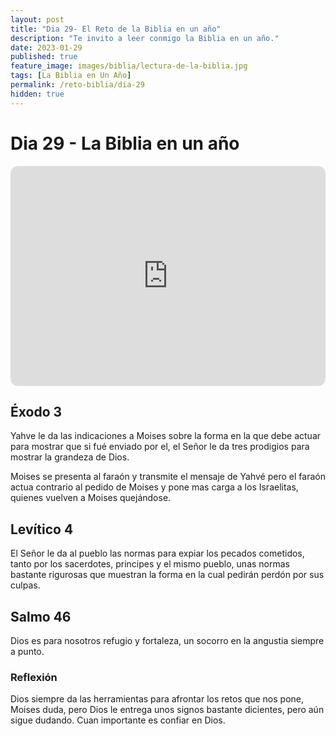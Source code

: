 ```yaml
---
layout: post
title: "Dia 29- El Reto de la Biblia en un año"
description: "Te invito a leer conmigo la Biblia en un año."
date: 2023-01-29
published: true
feature_image: images/biblia/lectura-de-la-biblia.jpg
tags: [La Biblia en Un Año]
permalink: /reto-biblia/dia-29
hidden: true
---
```


# Dia 29 - La Biblia en un año 
<iframe style="border-radius:12px" src="https://open.spotify.com/embed/episode/47QasTQMliGH3qmig8lO11?utm_source=generator" width="100%" height="352" frameBorder="0" allowfullscreen="" allow="autoplay; clipboard-write; encrypted-media; fullscreen; picture-in-picture" loading="lazy"></iframe>

## Éxodo 3
Yahve le da las indicaciones a Moises sobre la forma en la que debe actuar para mostrar que si fué enviado por el, el Señor le da tres prodigios para mostrar la grandeza de Dios.

Moises se presenta al faraón y transmite el mensaje de Yahvé pero el faraón actua contrario al pedido de Moises y pone mas carga a los Israelitas, quienes vuelven a Moises quejándose.

## Levítico 4
El Señor le da al pueblo las normas para expiar los pecados cometidos, tanto por los sacerdotes, principes y el mismo pueblo, unas normas bastante rigurosas que muestran la forma en la cual pedirán perdón por sus culpas.

## Salmo 46
Dios es para nosotros refugio y fortaleza, un socorro en la angustia siempre a punto.

### Reflexión  
Dios siempre da las herramientas para afrontar los retos que nos pone, Moises duda, pero Dios le entrega unos signos bastante dicientes, pero aún sigue dudando. Cuan importante es confiar en Dios.



